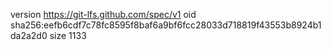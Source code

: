 version https://git-lfs.github.com/spec/v1
oid sha256:eefb6cdf7c78fc8595f8baf6a9bf6fcc28033d718819f43553b8924b1da2a2d0
size 1133
